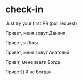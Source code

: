 # check-in

Just try your first PR (pull request)

Привет, меня зовут Даниил

Привет, я Лиля

Привет, меня зовут Анатолий

Привіт, мене звати Богда

Привет)) Я не Богдан
